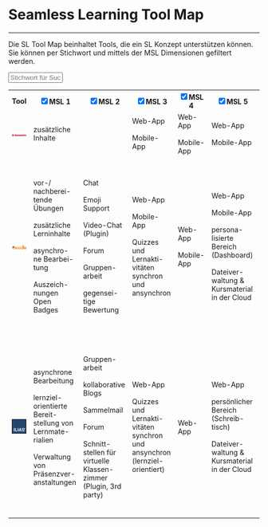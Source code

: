 # Seamless Learning Tool Map
---
Die SL Tool Map beinhaltet Tools, die ein SL Konzept unterstützen können. Sie können per Stichwort und mittels der MSL Dimensionen gefiltert werden.

<input type="text" id="textFilter" onkeyup="filterMSLDimensions()" placeholder="Stichwort für Suche...">

<table id="myTable">
  <tr>
    <th class="toolName">Tool</th>
    <th><input type="checkbox" class="mslBoxes" onchange="filterMSLDimensions()" checked>MSL 1</th>
    <th><input type="checkbox" class="mslBoxes" onchange="filterMSLDimensions()" checked>MSL 2</th>
    <th><input type="checkbox" class="mslBoxes" onchange="filterMSLDimensions()" checked>MSL 3</th>
    <th><input type="checkbox" class="mslBoxes" onchange="filterMSLDimensions()" checked>MSL 4</th>
    <th><input type="checkbox" class="mslBoxes" onchange="filterMSLDimensions()" checked>MSL 5</th>
    <th><input type="checkbox" class="mslBoxes" onchange="filterMSLDimensions()" checked>MSL 6</th>
    <th><input type="checkbox" class="mslBoxes" onchange="filterMSLDimensions()" checked>MSL 7</th>
    <th><input type="checkbox" class="mslBoxes" onchange="filterMSLDimensions()" checked>MSL 8</th>
    <th><input type="checkbox" class="mslBoxes" onchange="filterMSLDimensions()" checked>MSL 9</th>
    <th><input type="checkbox" class="mslBoxes" onchange="filterMSLDimensions()" checked>MSL 10</th>
  </tr>

  <!-- Tool entries -->
  <tr>
  	<td class="toolName">
      <a href="sl_basic_tools/teachmatics">
        <img border="0" alt="Teachmatics" src="images/teachmatics_icon.png">
      </a>
    </td> <!-- Tool name -->
    <td>zusätzliche Inhalte</td> <!-- MSL 1 -->
    <td></td> <!-- MSL 2 -->
    <td>Web-App<br><br>Mobile-App</td> <!-- MSL 3 -->
    <td>Web-App<br><br>Mobile-App</td> <!-- MSL 4 -->
    <td>Web-App<br><br>Mobile-App</td> <!-- MSL 5 -->
    <td>Bilder & Videos in Aufgaben</td> <!-- MSL 6 -->
    <td></td> <!-- MSL 7 -->
    <td></td> <!-- MSL 8 -->
    <td></td> <!-- MSL 9 -->
    <td></td> <!-- MSL 10 -->
  </tr>

  <tr>
    <td class="toolName">
      <a href="sl_systems/moodle">
        <img border="0" alt="Moodle" src="images/moodle_icon.png">
      </a>
    </td> <!-- Tool name -->
    <td>
      vor-/ nachberei-tende Übungen<br><br>
      zusätzliche Lerninhalte<br><br>
      asynchro-ne Bearbei-tung<br><br>
      Auszeich-nungen  Open Badges
    </td> <!-- MSL 1 -->
    <td>
      Chat<br><br>
      Emoji Support<br><br>
      Video-Chat (Plugin)<br><br>
      Forum<br><br>
      Gruppen-arbeit<br><br>
      gegensei-tige Bewertung
    </td> <!-- MSL 2 -->
    <td>
      Web-App<br><br>
      Mobile-App<br><br>
      Quizzes und Lernakti-vitäten synchron und ansynchron
    </td> <!-- MSL 3 -->
    <td>
      Web-App<br><br>
      Mobile-App
    </td> <!-- MSL 4 -->
    <td>
      Web-App<br><br>
      Mobile-App<br><br>
      persona-lisierte Bereich (Dashboard)<br><br>
      Dateiver-waltung & Kursmaterial in der Cloud
    </td> <!-- MSL 5 -->
    <td>
      Kursver-waltung & Kursmaterial in der Cloud<br><br>
      Dateiver-waltung in der Cloud (z.B. auhc für eigene Lernmate-rialien wie Fotos)<br><br>
      Wikis für eigene Lernmate-rialien<br><br>
      Plugins / 3rd party
    </td> <!-- MSL 6 -->
    <td>
      Web-App<br><br>
      Mobile-App<br><br>
      Kursver-waltung & Kursmaterial in der Cloud
    </td> <!-- MSL 7 -->
    <td>
      Tracking des Lernpfads / Lernfort-schrittsbr><br><br>
      persona-lisierte Bereich ("Dashboard", Kurse, Materialien, etc.)<br><br
      >Web-App<br><br>
      Mobile-App
    </td> <!-- MSL 8 -->
    <td>
      Tracking des Lernpfads / Lernfort-schritts<br><br>
      Dateiver-waltung in der Cloud (z.B. auch für eigene Lernmate-rialien wie Fotos)
    </td> <!-- MSL 9 -->
    <td>
      Tracking des Lernpfads / Lernfort-schritts (Standar-disierung zwischen Modellen)<br><br>
      Plugins / 3rd party<br><br>
      Verwaltung / Zugriff auf alle Aktivitän an zentraler Stelle
    </td> <!-- MSL 10 -->
  </tr>

  <tr>
    <td class="toolName">
      <a href="sl_systems/ilias">
        <img border="0" alt="ILIAS" src="images/ilias_icon.png">
      </a>
    </td> <!-- Tool name -->
    <td>
      asynchrone Bearbeitung<br><br>
      lernziel-orientierte Bereit-stellung von Lernmate-rialien<br><br>
      Verwaltung von Präsenzver-anstaltungen
    </td> <!-- MSL 1 -->
    <td>
      Gruppen-arbeit<br><br>
      kollaborative Blogs<br><br>
      Sammelmail<br><br>
      Forum<br><br>
      Schnitt-stellen für virtuelle Klassen-zimmer (Plugin, 3rd party)
    </td> <!-- MSL 2 -->
    <td>
      Web-App<br><br>
      Quizzes und Lernakti-vitäten synchron und ansynchron (lernziel-orientiert)
    </td> <!-- MSL 3 -->
    <td>
      Web-App
    </td> <!-- MSL 4 -->
    <td>
      Web-App<br><br>
      persönlicher Bereich (Schreib-tisch)<br><br>
      Dateiver-waltung & Kursmaterial in der Cloud
    </td> <!-- MSL 5 -->
    <td>
      Kursver-waltung & Kursmaterial in der Cloud<br><br>
      Dateiver-waltung in der Cloud (z.B. auhc für eigene Lernmate-rialien wie Fotos)<br><br>
      Wikis für eigene Lernmate-rialien<br><br>
      Plugins / 3rd party
    </td> <!-- MSL 6 -->
    <td>
      Web-App<br><br>
      Kursver-waltung & Kursmaterial in der Cloud
    </td> <!-- MSL 7 -->
    <td>
      Web-App<br><br>
      Tracking des Lernpfads / Lernfort-schritts<br><br>
      persönlicher Bereich ("Schreib-tisch", Kurse, Materielien, etc.)
    </td> <!-- MSL 8 -->
    <td>
      Tracking des Lernpfads / Lernfort-schritts<br><br>
      Dateiver-waltung in der Cloud (z.B. auch für eigene Lernmate-rialien wie Fotos, Notizen, Portfolios)
    </td> <!-- MSL 9 -->
    <td>
      Tracking des Lernpfads / Lernfort-schritts (Standar-disierung zwischen Modellen)<br><br>
      Plugins / 3rd party<br><br>
      Verwaltung / Zugriff auf alle Aktivitän an zentraler Stelle
    </td> <!-- MSL 10 -->
  </tr>
</table>

<script>
function filterMSLDimensions() {

  var table = document.getElementById("myTable")
  var tableRows = table.getElementsByTagName("tr")
  var checkBoxes = document.getElementsByClassName("mslBoxes")
  var searchTerm = document.getElementById("textFilter").value.toUpperCase()

  for (var i = 1; i < tableRows.length; i++) {
    var rowCells = tableRows[i].getElementsByTagName("td")
    tableRows[i].style.display = "none"

    if (rowCells) {
      for (j = 0; j < rowCells.length; j++) {
        
        var cellText = rowCells[j].innerHTML.toUpperCase()

        if (cellText != "") {

          if ((j > 0 && j < 10 && checkBoxes[j - 1].checked)
            || (searchTerm != "" && cellText.indexOf(searchTerm) > -1)) {

            tableRows[i].style.display = ""
          }
        }
      }
    }
  }
}
</script>

<style>
  #textFilter {
    width: 20%;
  }
  table {
    table-layout: fixed;
  }
</style>
